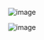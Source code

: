 

![image](https://github.com/user-attachments/assets/223c897c-75c1-4de6-8dd4-fa92feada4db)


![image](https://github.com/user-attachments/assets/a6d01bdd-1e5b-41a2-946e-dfd37e4478c1)


